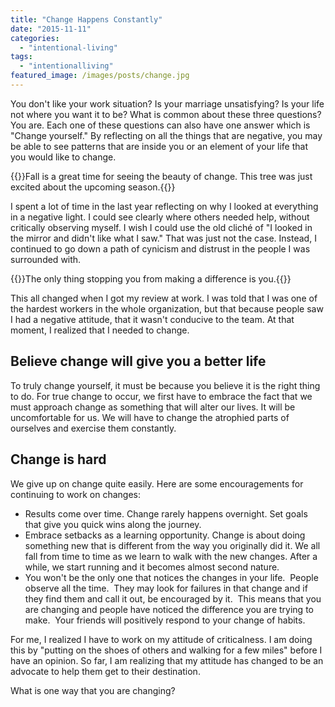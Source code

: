 ```yaml
---
title: "Change Happens Constantly"
date: "2015-11-11"
categories: 
  - "intentional-living"
tags: 
  - "intentionalliving"
featured_image: /images/posts/change.jpg
---
```


You don't like your work situation? Is your marriage unsatisfying? Is your life not where you want it to be? What is common about these three questions? You are. Each one of these questions can also have one answer which is "Change yourself." By reflecting on all the things that are negative, you may be able to see patterns that are inside you or an element of your life that you would like to change.

{{<featuredimage class="inline-feature-image">}}Fall is a great time for seeing the beauty of change. This tree was just excited about the upcoming season.{{</featuredimage>}}

I spent a lot of time in the last year reflecting on why I looked at everything in a negative light. I could see clearly where others needed help, without critically observing myself. I wish I could use the old cliché of "I looked in the mirror and didn't like what I saw." That was just not the case. Instead, I continued to go down a path of cynicism and distrust in the people I was surrounded with.

{{<quote cite="John C. Maxwell">}}The only thing stopping you from making a difference is you.{{</quote>}}


This all changed when I got my review at work. I was told that I was one of the hardest workers in the whole organization, but that because people saw I had a negative attitude, that it wasn't conducive to the team. At that moment, I realized that I needed to change.

## Believe change will give you a better life

To truly change yourself, it must be because you believe it is the right thing to do. For true change to occur, we first have to embrace the fact that we must approach change as something that will alter our lives. It will be uncomfortable for us. We will have to change the atrophied parts of ourselves and exercise them constantly.

## Change is hard

We give up on change quite easily. Here are some encouragements for continuing to work on changes:

- Results come over time. Change rarely happens overnight. Set goals that give you quick wins along the journey.
- Embrace setbacks as a learning opportunity. Change is about doing something new that is different from the way you originally did it. We all fall from time to time as we learn to walk with the new changes. After a while, we start running and it becomes almost second nature.
- You won't be the only one that notices the changes in your life.  People observe all the time.  They may look for failures in that change and if they find them and call it out, be encouraged by it.  This means that you are changing and people have noticed the difference you are trying to make.  Your friends will positively respond to your change of habits.

For me, I realized I have to work on my attitude of criticalness. I am doing this by "putting on the shoes of others and walking for a few miles" before I have an opinion. So far, I am realizing that my attitude has changed to be an advocate to help them get to their destination.

What is one way that you are changing?
